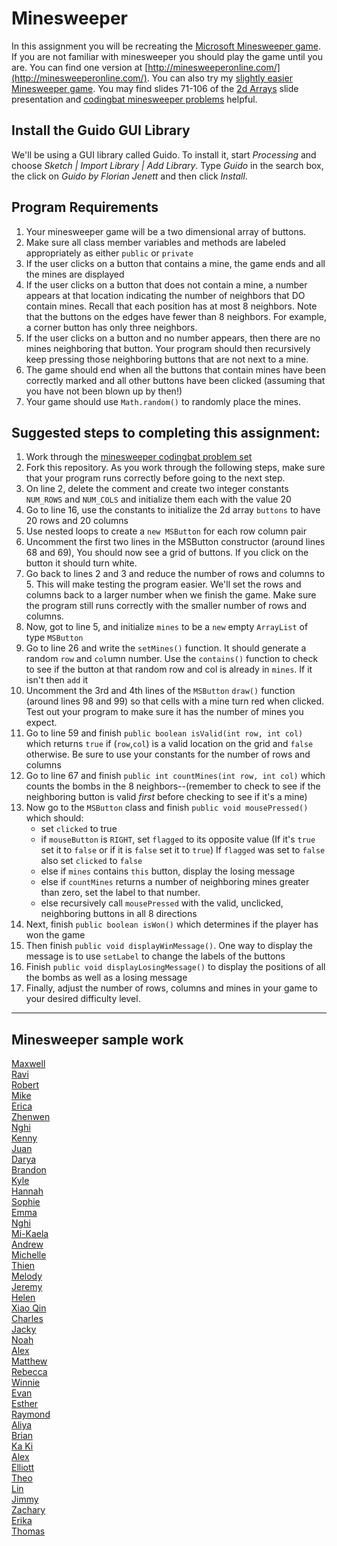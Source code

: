 Minesweeper
==================

In this assignment you will be recreating the [Microsoft Minesweeper
game](http://en.wikipedia.org/wiki/Minesweeper_(video_game)). If you are not
familiar with minesweeper you should play the game until you are. You can find
one version at [http://minesweeperonline.com/](http://minesweeperonline.com/).
You can also try my [slightly easier Minesweeper
game](http://simart.github.io/MinesweeperFinished/). You may find slides 71-106
of the [2d
Arrays](https://docs.google.com/presentation/d/1_rk3nKsde5bQGs-36ijMh4wmNN3RtqFpNL59R6CnC-c/edit?usp=sharing)
slide presentation and [codingbat minesweeper
problems](https://codingbat.com/home/simona1@sfusd.edu/minesweeper) helpful.

Install the Guido GUI Library
--------------------------------
We'll be using a GUI library called Guido. To install it, start *Processing* and
choose *Sketch | Import Library | Add Library*. Type *Guido* in the search box,
the click on *Guido by Florian Jenett* and then click *Install*.

Program Requirements
--------------------
1. Your minesweeper game will be a two dimensional array of buttons.
3. Make sure all class member variables and methods are labeled appropriately as
   either `public` or `private`
4. If the user clicks on a button that contains a mine, the game ends and all
   the mines are displayed
5. If the user clicks on a button that does not contain a mine, a number appears
   at that location indicating the number of neighbors that DO contain mines.
   Recall that each position has at most 8 neighbors. Note that the buttons on
   the edges have fewer than 8 neighbors. For example, a corner button has only
   three neighbors.
6. If the user clicks on a button and no number appears, then there are no mines
   neighboring that button. Your program should then recursively keep pressing
   those neighboring buttons that are not next to a mine.
7. The game should end when all the buttons that contain mines have been
   correctly marked and all other buttons have been clicked (assuming that you
   have not been blown up by then!)
8. Your game should use `Math.random()` to randomly place the mines.


Suggested steps to completing this assignment:
----------------------------------------------
1. Work through the [minesweeper codingbat problem set](https://codingbat.com/home/simona1@sfusd.edu/minesweeper)
2. Fork this repository. As you work through the following steps, make sure that
   your program runs correctly before going to the next step.
3. On line 2, delete the comment and create two integer constants `NUM_ROWS` and
   `NUM_COLS` and initialize them each with the value 20
4. Go to line 16, use the constants to initialize the 2d array `buttons` to have
   20 rows and 20 columns
5. Use nested loops to create a `new MSButton` for each row column pair
6. Uncomment the first two lines in the MSButton constructor (around lines 68
   and 69), You should now see a grid of buttons. If you click on the button it
   should turn white.
7. Go back to lines 2 and 3 and reduce the number of rows and columns to 5. This
   will make testing the program easier. We'll set the rows and columns back to
   a larger number when we finish the game. Make sure the program still runs
   correctly with the smaller number of rows and columns.
8. Now, got to line 5, and initialize `mines` to be a `new` empty `ArrayList` of
   type `MSButton`
9. Go to line 26 and write the `setMines()` function. It should generate a
   random `row` and `col`umn number. Use the `contains()` function to check to
   see if the button at that random row and col is already in `mines`. If it
   isn't then `add` it
10. Uncomment the 3rd and 4th lines of the `MSButton` `draw()` function (around
    lines 98 and 99) so that cells with a mine turn red when clicked. Test out
    your program to make sure it has the
    number of mines you expect.
11. Go to line 59 and finish `public boolean isValid(int row, int col)` which
    returns `true` if (`row`,`col`) is a valid location on the grid and `false`
    otherwise. Be sure to use your
    constants for the number of rows and columns
12. Go to line 67 and finish `public int countMines(int row, int col)` which
    counts the bombs in the 8 neighbors--(remember to check to see if the
    neighboring button is valid *first* before checking to see if it's a mine)
13. Now go to the `MSButton` class and finish `public void mousePressed()` which
    should:
	* set `clicked` to true
    * if `mouseButton` is `RIGHT`, set `flagged` to its opposite value (If it's
      `true` set it to `false` or if it is `false` set it to `true`) If
      `flagged` was set to `false` also set `clicked` to `false`
	* else if `mines` contains `this` button, display the losing message
    * else if `countMines` returns a number of neighboring mines greater than
      zero, set the label to that number.
    * else recursively call `mousePressed` with the valid, unclicked,
      neighboring buttons in all 8 directions
14. Next, finish `public boolean isWon()` which determines if the player has won
    the game
15. Then finish `public void displayWinMessage()`. One way to display the
    message is to use `setLabel` to change the labels of the buttons
16. Finish `public void displayLosingMessage()` to display the positions of all
    the bombs as well as a losing message
17. Finally, adjust the number of rows, columns and mines in your game to your
    desired difficulty level.



***
Minesweeper sample work
-----------------------
[Maxwell](https://selflessnarcissist.github.io/Minesweeper/)   
[Ravi](https://ravik0.github.io/Minesweeper/)   
[Robert](https://rshi159.github.io/Minesweeper/)   
[Mike](https://mimonokandilos.github.io/Minesweeper/)   
[Erica](https://ericamalia.github.io/Minesweeper/)   
[Zhenwen](https://1337elitehacker.github.io/Minesweeper/)   
[Nghi](https://nagirokudo.github.io/Minesweeper/)   
[Kenny](https://kennyyu168.github.io/Minesweeper/)   
[Juan](https://juan-hernandez7.github.io/Minesweeper/)   
[Darya](https://darya-ver.github.io/Minesweeper/)   
[Brandon](https://zawszefl.github.io/Minesweeper/)   
[Kyle](https://yachtmasterkyle.github.io/Minesweeper/)   
[Hannah](https://hadecastro.github.io/Minesweeper/)   
[Sophie](https://sohuang.github.io/Minesweeper/)   
[Emma](https://emmackenzie.github.io/Minesweeper/)   
[Nghi](https://nagirokudo.github.io/Minesweeper/)   
[Mi-Kaela](https://mikamarciales.github.io/Minesweeper/)   
[Andrew](https://ansue1234.github.io/Minesweeper/)    
[Michelle](https://miphung.github.io/Minesweeper/)   
[Thien](http://thtran1.github.io/Minesweeper/)  
[Melody](http://itsmelodious.github.io/Minesweeper/)  
[Jeremy](http://gitrektapcs.github.io/Minesweeper/)  
[Helen](http://hezhang2.github.io/Minesweeper/)  
[Xiao Qin](http://qingyuu.github.io/Minesweeper/)  
[Charles](http://chadvincula.github.io/Minesweeper/)  
[Jacky](http://jackyrobot.github.io/Minesweeper/)  
[Noah](http://noahzpepper.github.io/Minesweeper/)  
[Alex](http://alexlo1.github.io/Minesweeper/)  
[Matthew](http://yeahmatts.github.io/Minesweeper/)  
[Rebecca](http://rebeckur.github.io/Minesweeper/)  
[Winnie](http://winnie3269.github.io/Minesweeper/)  
[Evan](http://evhuang.github.io/Minesweeper/)  
[Esther](http://elam2016.github.io/Minesweeper/)  
[Raymond](http://elam2016.github.io/Minesweeper/)  
[Aliya](http://aliyachambless.github.io/Minesweeper/)  
[Brian](http://brianlam37.github.io/Minesweeper/)  
[Ka Ki](http://alzhu1.github.io/Minesweeper/)  
[Alex](http://alzhu1.github.io/Minesweeper/)  
[Elliott](http://elliottdebruin.github.io/Minesweeper/)  
[Theo](http://awesomestickman.github.io/Minesweeper/)  
[Lin](http://lin00.github.io/Minesweeper/)  
[Jimmy](http://furiouspenguins.github.io/Minesweeper/)  
[Zachary](http://zachooz.github.io/Minesweeper/)  
[Erika](http://bekutaa.github.io/Minesweeper/)   
[Thomas](http://tomikam.github.io/Minesweeper/)   
 
